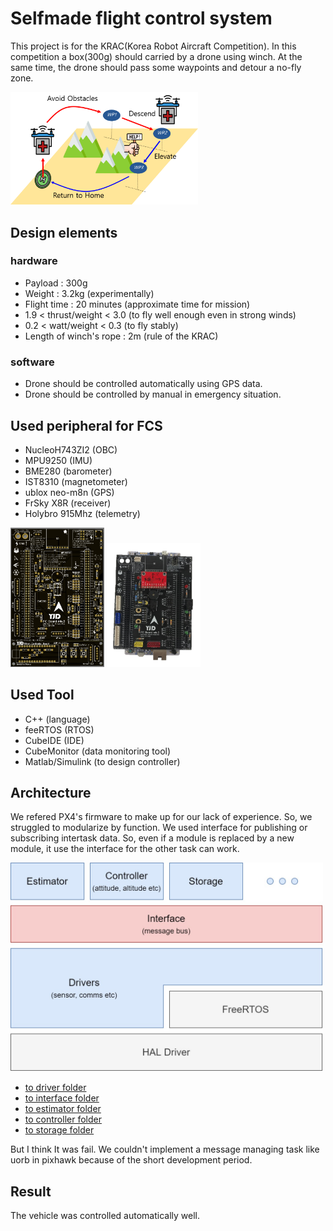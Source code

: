 # Selfmade flight control system
This project is for the KRAC(Korea Robot Aircraft Competition). 
In this competition a box(300g) should carried by a drone using winch. 
At the same time, the drone should pass some waypoints and detour a no-fly zone.

<div>
    <img width="300" src="./.readme/mission profile.png">
</div>

## Design elements
### hardware
* Payload : 300g
* Weight : 3.2kg (experimentally)
* Flight time : 20 minutes (approximate time for mission)
* 1.9 < thrust/weight < 3.0 (to fly well enough even in strong winds)
* 0.2 < watt/weight < 0.3 (to fly stably)
* Length of winch's rope : 2m (rule of the KRAC)
### software
* Drone should be controlled automatically using GPS data.
* Drone should be controlled by manual in emergency situation.

## Used peripheral for FCS
* NucleoH743ZI2 (OBC)
* MPU9250 (IMU)
* BME280 (barometer)
* IST8310 (magnetometer)
* ublox neo-m8n (GPS)
* FrSky X8R (receiver)
* Holybro 915Mhz (telemetry)

<div>
    <img width="150" src="./.readme/artwork.png">
    <img width="150" src="./.readme/pcb.png">
</div>

## Used Tool
* C++ (language)
* feeRTOS (RTOS)
* CubeIDE (IDE)
* CubeMonitor (data monitoring tool)
* Matlab/Simulink (to design controller)

## Architecture
We refered PX4's firmware to make up for our lack of experience. 
So, we struggled to modularize by function. 
We used interface for publishing or subscribing intertask data.
So, even if a module is replaced by a new module, it use the interface for the other task can work.

<div>
    <img width="500" src="./.readme/architecture.jpg">
</div>

* [to driver folder](https://github.com/ch-jwoo/FlightController/tree/stm32h743/CPP/Peripherals)
* [to interface folder](https://github.com/ch-jwoo/FlightController/tree/stm32h743/CPP/Interface)
* [to estimator folder](https://github.com/ch-jwoo/FlightController/tree/stm32h743/CPP/Module/Estimator)
* [to controller folder](https://github.com/ch-jwoo/FlightController/tree/stm32h743/CPP/Module/Controller)
* [to storage folder](https://github.com/ch-jwoo/FlightController/tree/stm32h743/CPP/Module/Storage)
   
But I think It was fail. 
We couldn't implement a message managing task like uorb in pixhawk because of the short development period. 

## Result
The vehicle was controlled automatically well.
